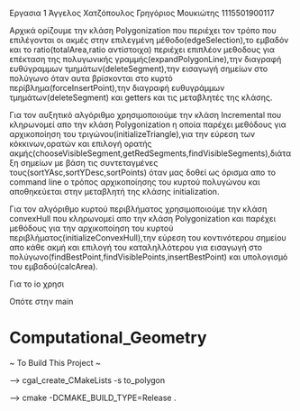 Εργασια 1
Άγγελος Χατζόπουλος
Γρηγόριος Μουκιώτης 1115501900117

Αρχικά ορίζουμε την κλάση Polygonization που περιέχει τον τρόπο που επιλέγονται οι ακμές στην επιλεγμένη μέθοδο(edgeSelection),το εμβαδόν και το ratio(totalArea,ratio αντίστοιχα) περιέχει επιπλέον μεθοδους για επέκταση της πολυγωνικής γραμμής(expandPolygonLine),την διαγραφή ευθύγραμμων τμημάτων(deleteSegment),την εισαγωγή σημείων στο πολύγωνο όταν αυτα βρίσκονται στο κυρτό περίβλημα(forceInsertPoint),την διαγραφή ευθυγράμμων τμημάτων(deleteSegment) και getters και τις μεταβλητές της κλάσης. 

Για τον αυξητικό αλγόριθμο χρησιμοποιούμε την κλάση Incremental που κληρωνομεί απο την κλάση Polygonization η οποία παρέχει μεθόδους για αρχικοποίηση του τριγώνου(initializeTriangle),για την εύρεση των κόκκινων,ορατών και επιλογή ορατής ακμής(chooseVisibleSegment,getRedSegments,findVisibleSegments),διάταξη σημείων με βάση τις συντεταγμένες τους(sortYAsc,sortYDesc,sortPoints) όταν μας δοθεί ως όρισμα απο το command line ο τρόπος αρχικοποίησης του κυρτού πολυγώνου και αποθηκεύεται στην μεταβλητή της κλάσης initialization.

Για τον αλγόριθμο κυρτού περιβλήματος χρησιμοποιούμε την κλάση convexHull που κληρωνομεί απο την κλάση Polygonization και παρέχει μεθόδους για την αρχικοποίηση του κυρτού περιβλήματος(initializeConvexHull),την εύρεση του κοντινότερου σημείου απο κάθε ακμή και επιλογή του καταληλλότερου για εισαγωγή στο πολύγωνο(findBestPoint,findVisiblePoints,insertBestPoint) και υπολογισμό του εμβαδού(calcArea).

Για το io χρησι

Οπότε στην main 
# Computational_Geometry

~ To Build This Project ~

-->  cgal_create_CMakeLists -s to_polygon

--> cmake -DCMAKE_BUILD_TYPE=Release .
